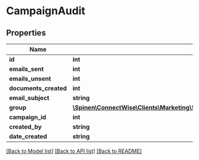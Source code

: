 # CampaignAudit

## Properties
Name | Type | Description | Notes
------------ | ------------- | ------------- | -------------
**id** | **int** |  | [optional] 
**emails_sent** | **int** |  | 
**emails_unsent** | **int** |  | [optional] 
**documents_created** | **int** |  | [optional] 
**email_subject** | **string** |  | [optional] 
**group** | [**\Spinen\ConnectWise\Clients\Marketing\Spinen\ConnectWise\Clients\Marketing\Model\GroupReference**](GroupReference.md) |  | [optional] 
**campaign_id** | **int** |  | [optional] 
**created_by** | **string** |  | [optional] 
**date_created** | **string** |  | [optional] 

[[Back to Model list]](../README.md#documentation-for-models) [[Back to API list]](../README.md#documentation-for-api-endpoints) [[Back to README]](../README.md)


